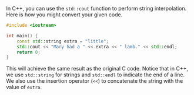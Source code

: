 In C++, you can use the `std::cout` function to perform string interpolation. Here is how you might convert your given code.

```cpp
#include <iostream>

int main() {
    const std::string extra = "little";
    std::cout << "Mary had a " << extra << " lamb." << std::endl;
    return 0;
}
```
This will achieve the same result as the original C code. Notice that in C++, we use `std::string` for strings and `std::endl` to indicate the end of a line. We also use the insertion operator (`<<`) to concatenate the string with the value of `extra`.
